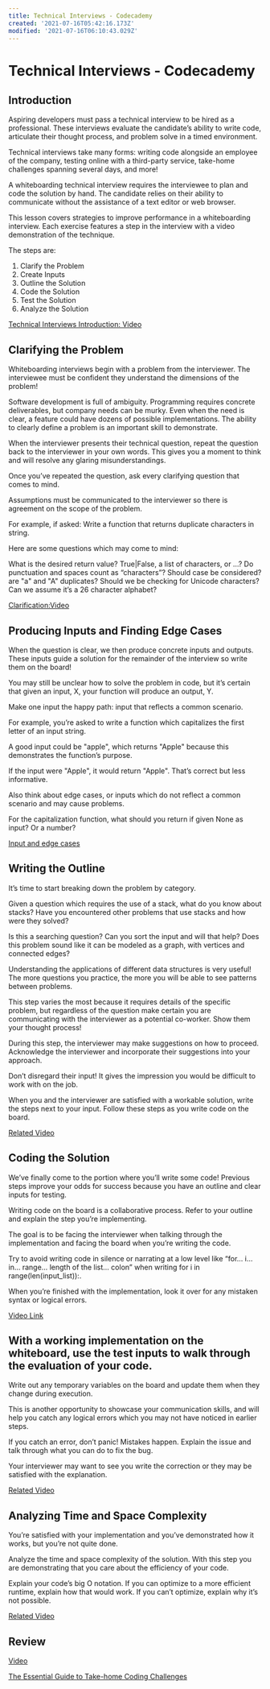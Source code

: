 ```yaml
---
title: Technical Interviews - Codecademy
created: '2021-07-16T05:42:16.173Z'
modified: '2021-07-16T06:10:43.029Z'
---
```


# Technical Interviews - Codecademy

## Introduction
Aspiring developers must pass a technical interview to be hired as a professional. These interviews evaluate the candidate’s ability to write code, articulate their thought process, and problem solve in a timed environment.

Technical interviews take many forms: writing code alongside an employee of the company, testing online with a third-party service, take-home challenges spanning several days, and more!

A whiteboarding technical interview requires the interviewee to plan and code the solution by hand. The candidate relies on their ability to communicate without the assistance of a text editor or web browser.

This lesson covers strategies to improve performance in a whiteboarding interview. Each exercise features a step in the interview with a video demonstration of the technique.

The steps are:

1. Clarify the Problem
2. Create Inputs
3. Outline the Solution
4. Code the Solution
5. Test the Solution
6. Analyze the Solution

[Technical Interviews Introduction: Video](https://www.youtube.com/watch?v=SgAVxPV9JVk)

## Clarifying the Problem
Whiteboarding interviews begin with a problem from the interviewer. The interviewee must be confident they understand the dimensions of the problem!

Software development is full of ambiguity. Programming requires concrete deliverables, but company needs can be murky. Even when the need is clear, a feature could have dozens of possible implementations. The ability to clearly define a problem is an important skill to demonstrate.

When the interviewer presents their technical question, repeat the question back to the interviewer in your own words. This gives you a moment to think and will resolve any glaring misunderstandings.

Once you’ve repeated the question, ask every clarifying question that comes to mind.

Assumptions must be communicated to the interviewer so there is agreement on the scope of the problem.

For example, if asked:
Write a function that returns duplicate characters in string.

Here are some questions which may come to mind:

What is the desired return value?
True|False, a list of characters, or …?
Do punctuation and spaces count as “characters”?
Should case be considered?
are "a" and "A" duplicates?
Should we be checking for Unicode characters?
Can we assume it’s a 26 character alphabet?

[Clarification:Video](https://www.youtube.com/watch?v=xzYgM0eIauA)

## Producing Inputs and Finding Edge Cases
When the question is clear, we then produce concrete inputs and outputs. These inputs guide a solution for the remainder of the interview so write them on the board!

You may still be unclear how to solve the problem in code, but it’s certain that given an input, X, your function will produce an output, Y.

Make one input the happy path: input that reflects a common scenario.

For example, you’re asked to write a function which capitalizes the first letter of an input string.

A good input could be "apple", which returns "Apple" because this demonstrates the function’s purpose.

If the input were "Apple", it would return "Apple". That’s correct but less informative.

Also think about edge cases, or inputs which do not reflect a common scenario and may cause problems.

For the capitalization function, what should you return if given None as input? Or a number?

[Input and edge cases](https://www.youtube.com/watch?v=tccfJmGM0XI)

## Writing the Outline
It’s time to start breaking down the problem by category.

Given a question which requires the use of a stack, what do you know about stacks? Have you encountered other problems that use stacks and how were they solved?

Is this a searching question? Can you sort the input and will that help? Does this problem sound like it can be modeled as a graph, with vertices and connected edges?

Understanding the applications of different data structures is very useful! The more questions you practice, the more you will be able to see patterns between problems.

This step varies the most because it requires details of the specific problem, but regardless of the question make certain you are communicating with the interviewer as a potential co-worker. Show them your thought process!

During this step, the interviewer may make suggestions on how to proceed. Acknowledge the interviewer and incorporate their suggestions into your approach.

Don’t disregard their input! It gives the impression you would be difficult to work with on the job.

When you and the interviewer are satisfied with a workable solution, write the steps next to your input. Follow these steps as you write code on the board.

[Related Video](https://www.youtube.com/watch?v=yt-YB_9ZHUE)

## Coding the Solution
We’ve finally come to the portion where you’ll write some code! Previous steps improve your odds for success because you have an outline and clear inputs for testing.

Writing code on the board is a collaborative process. Refer to your outline and explain the step you’re implementing.

The goal is to be facing the interviewer when talking through the implementation and facing the board when you’re writing the code.

Try to avoid writing code in silence or narrating at a low level like “for… i… in… range… length of the list… colon” when writing for i in range(len(input_list)):.

When you’re finished with the implementation, look it over for any mistaken syntax or logical errors.

[Video Link](https://www.youtube.com/watch?v=hwoGhge9y5I)

## With a working implementation on the whiteboard, use the test inputs to walk through the evaluation of your code.

Write out any temporary variables on the board and update them when they change during execution.

This is another opportunity to showcase your communication skills, and will help you catch any logical errors which you may not have noticed in earlier steps.

If you catch an error, don’t panic! Mistakes happen. Explain the issue and talk through what you can do to fix the bug.

Your interviewer may want to see you write the correction or they may be satisfied with the explanation.

[Related Video](https://www.youtube.com/watch?v=qZpIz_lmp4Q)

## Analyzing Time and Space Complexity
You’re satisfied with your implementation and you’ve demonstrated how it works, but you’re not quite done.

Analyze the time and space complexity of the solution. With this step you are demonstrating that you care about the efficiency of your code.

Explain your code’s big O notation. If you can optimize to a more efficient runtime, explain how that would work. If you can’t optimize, explain why it’s not possible.

[Related Video](https://www.youtube.com/watch?v=bn5ORboA-6Y)

## Review

[Video](https://www.youtube.com/watch?v=eADUTW9mrEo)


[The Essential Guide to Take-home Coding Challenges](https://www.freecodecamp.org/news/the-essential-guide-to-take-home-coding-challenges-a0e746220dd7/)

